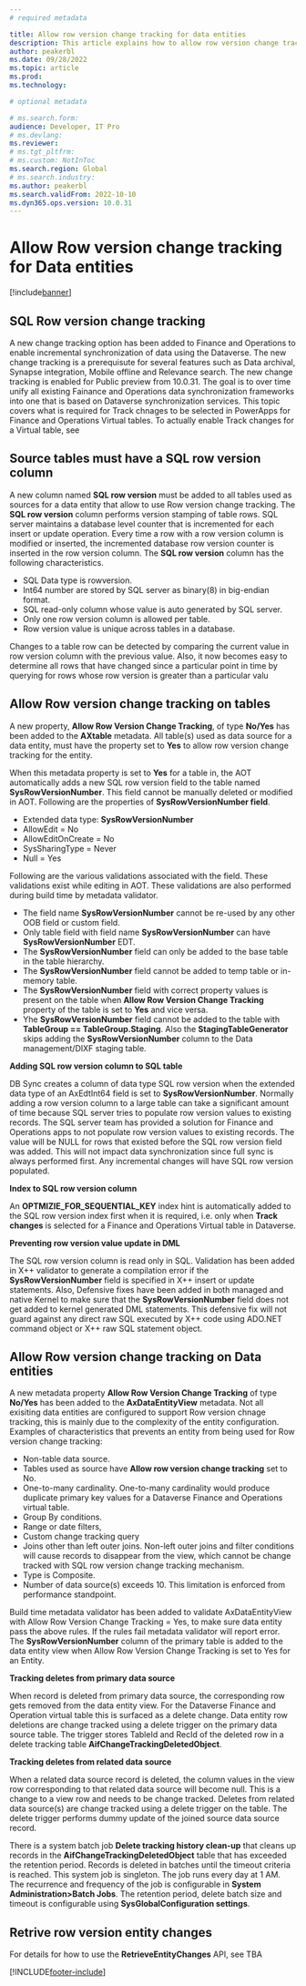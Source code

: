 ```yaml
---
# required metadata

title: Allow row version change tracking for data entities 
description: This article explains how to allow row version change tracking for data entities and tabels for Finance and Operations apps.
author: peakerbl
ms.date: 09/28/2022
ms.topic: article
ms.prod:
ms.technology: 

# optional metadata

# ms.search.form:
audience: Developer, IT Pro
# ms.devlang: 
ms.reviewer: 
# ms.tgt_pltfrm: 
# ms.custom: NotInToc
ms.search.region: Global
# ms.search.industry:
ms.author: peakerbl
ms.search.validFrom: 2022-10-10
ms.dyn365.ops.version: 10.0.31
---
```


# Allow Row version change tracking for Data entities

[!include[banner](../includes/banner.md)]

## SQL Row version change tracking

A new change tracking option has been added to Finance and Operations to enable incremental synchronization of data using the Dataverse. The new change tracking is a prerequisute for several features such as Data archival, Synapse integration, Mobile offline and Relevance search. The new change tracking is enabled for Public preview from 10.0.31. The goal is to over time unify all existing Fainance and Operations data synchronization frameworks into one that is based on Dataverse synchronization services. This topic covers what is required for Track chnages to be selected in PowerApps for Finance and Operations Virtual tables. To actually enable Track changes for a Virtual table, see   

## Source tables must have a SQL row version column

A new column named **SQL row version** must be added to all tables used as sources for a data entity that allow to use Row version change tracking. The **SQL row version** column performs version stamping of table rows. SQL server maintains a database level counter that is incremented for each insert or update operation. Every time a row with a row version column is modified or inserted, the incremented database row version counter is inserted in the row version column. The **SQL row version** column has the following characteristics.

- SQL Data type is rowversion.
- Int64 number are stored by SQL server as binary(8) in big-endian format.
- SQL read-only column whose value is auto generated by SQL server.
- Only one row version column is allowed per table.
- Row version value is unique across tables in a database.

Changes to a table row can be detected by comparing the current value in row version column with the previous value. Also, it now becomes easy to determine all rows that have changed since a particular point in time by querying for rows whose row version is greater than a particular valu


## Allow Row version change tracking on tables

A new property, **Allow Row Version Change Tracking**, of type **No/Yes** has been added to the **AXtable** metadata. All table(s) used as data source for a data entity,  must have the property set to **Yes** to allow row version change tracking for the entity. 

When this metadata property is set to **Yes** for a table in, the AOT automatically adds a new SQL row version field to the table named **SysRowVersionNumber**. This field cannot be manually deleted or modified in AOT. Following are the properties of **SysRowVersionNumber field**. 

- Extended data type: **SysRowVersionNumber**
- AllowEdit = No
- AllowEditOnCreate = No
- SysSharingType = Never
- Null = Yes

Following are the various validations associated with the field. These validations exist while editing in AOT. These validations are also performed during build time by metadata validator.

- The field name **SysRowVersionNumber** cannot be re-used by any other OOB field or custom field.
- Only table field with field name **SysRowVersionNumber** can have **SysRowVersionNumber** EDT.
- The **SysRowVersionNumber** field can only be added to the base table in the table hierarchy.
- The **SysRowVersionNumber** field cannot be added to temp table or in-memory table.
- The **SysRowVersionNumber** field with correct property values is present on the table when **Allow Row Version Change Tracking** property of the table is set to **Yes** and vice versa.
- Yhe **SysRowVersionNumber** field cannot be added to the table with **TableGroup == TableGroup.Staging**. Also the **StagingTableGenerator** skips adding the **SysRowVersionNumber** column to the Data management/DIXF staging table. 

**Adding SQL row version column to SQL table**

DB Sync creates a column of data type SQL row version when the extended data type of an AxEdtInt64 field is set to **SysRowVersionNumber**. Normally adding a row version column to a large table can take a significant amount of time because SQL server tries to populate row version values to existing records. The SQL server team has provided a solution for Finance and Operations apps to not populate row version values to existing records. The value will be NULL for rows that existed before the SQL row version field was added. This will not impact data synchronization since full sync is always performed first. Any incremental changes will have SQL row version populated. 

**Index to SQL row version column**

An **OPTMIZIE_FOR_SEQUENTIAL_KEY** index hint is automatically added to the SQL row version index first when it is required, i.e. only when **Track changes** is selected for a Finance and Operations Virtual table in Dataverse.

**Preventing row version value update in DML**

The SQL row version column is read only in SQL. Validation has been added in X++ validator to generate a compilation error if the **SysRowVersionNumber** field is specified in X++ insert or update statements. Also, Defensive fixes have been added in both managed and native Kernel to make sure that the **SysRowVersionNumber** field does not get added to kernel generated DML statements. This defensive fix will not guard against any direct raw SQL executed by X++ code using ADO.NET command object or X++ raw SQL statement object.

## Allow Row version change tracking on Data entities

A new metadata property **Allow Row Version Change Tracking** of type **No/Yes** has been added to the **AxDataEntityView** metadata. Not all exisiting data entities are configured to support Row version chnage tracking, this is mainly due to the complexity of the entity configuration. Examples of characteristics that prevents an entity from being used for Row version change tracking:

- Non-table data source.
- Tables used as source have **Allow row version change tracking** set to No.
- One-to-many cardinality. One-to-many cardinality would produce duplicate primary key values for a Dataverse Finance and Operations virtual table. 
- Group By conditions.
- Range or date filters, 
- Custom change tracking query
- Joins other than left outer joins. Non-left outer joins and filter conditions will cause records to disappear from the view, which cannot be change tracked with SQL row version change tracking mechanism.
- Type is Composite.
- Number of data source(s) exceeds 10. This limitation is enforced from performance standpoint.

Build time metadata validator has been added to validate AxDataEntityView with Allow Row Version Change Tracking = Yes, to make sure data entity pass the above rules. If the rules fail metadata validator will report error. The **SysRowVersionNumber** column of the primary table is added to the data entity view when Allow Row Version Change Tracking is set to Yes for an Entity.

**Tracking deletes from primary data source**

When record is deleted from primary data source, the corresponding row gets removed from the data entity view. For the Dataverse Finance and Operation virtual table this is surfaced as a delete change. Data entity row deletions are change tracked using a delete trigger on the primary data source table. The trigger stores TableId and RecId of the deleted row in a delete tracking table **AifChangeTrackingDeletedObject**.

**Tracking deletes from related data source**

When a related data source record is deleted, the column values in the view row corresponding to that related data source will become null. This is a change to a view row and needs to be change tracked. Deletes from related data source(s) are change tracked using a delete trigger on the table. The delete trigger performs dummy update of the joined source data source record. 

There is a system batch job **Delete tracking history clean-up** that cleans up records in the **AifChangeTrackingDeletedObject** table that has exceeded the retention period. Records is deleted in batches until the timeout criteria is reached. This system job is singleton. The job runs every day at 1 AM. The recurrence and frequency of the job is configurable in **System Administration>Batch Jobs**. The retention period, delete batch size and timeout is configurable using **SysGlobalConfiguration settings**.

## Retrive row version entity changes

For details for how to use the **RetrieveEntityChanges** API, see TBA
 
[!INCLUDE[footer-include](../../../includes/footer-banner.md)]
